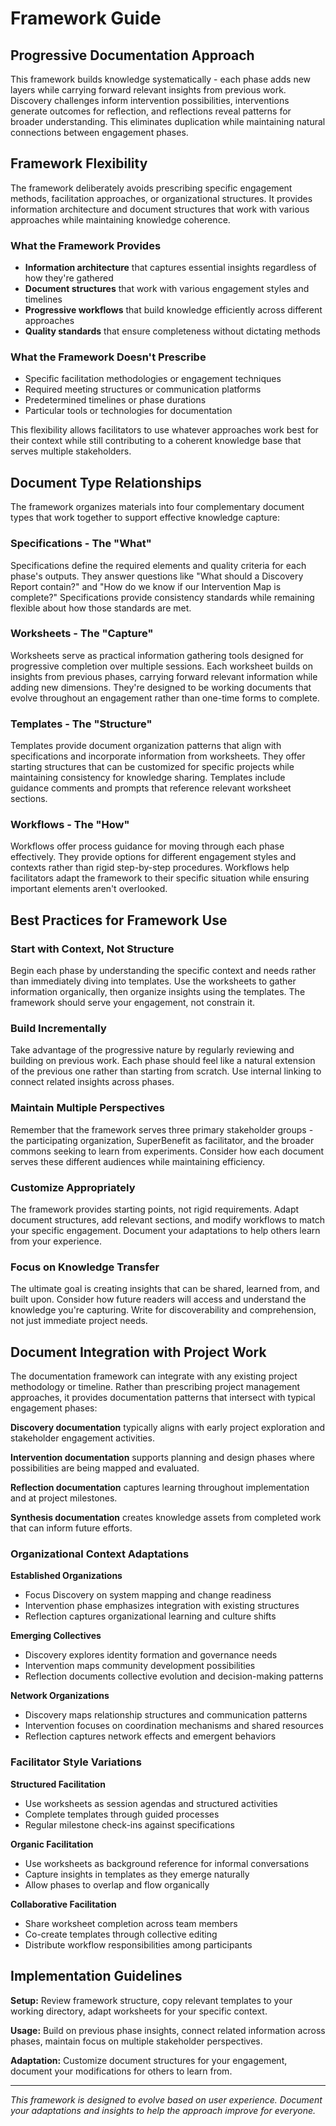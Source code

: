 # Framework Guide

## Progressive Documentation Approach

This framework builds knowledge systematically - each phase adds new layers while carrying forward relevant insights from previous work. Discovery challenges inform intervention possibilities, interventions generate outcomes for reflection, and reflections reveal patterns for broader understanding. This eliminates duplication while maintaining natural connections between engagement phases.

## Framework Flexibility

The framework deliberately avoids prescribing specific engagement methods, facilitation approaches, or organizational structures. It provides information architecture and document structures that work with various approaches while maintaining knowledge coherence.

### What the Framework Provides
- **Information architecture** that captures essential insights regardless of how they're gathered
- **Document structures** that work with various engagement styles and timelines
- **Progressive workflows** that build knowledge efficiently across different approaches
- **Quality standards** that ensure completeness without dictating methods

### What the Framework Doesn't Prescribe
- Specific facilitation methodologies or engagement techniques
- Required meeting structures or communication platforms
- Predetermined timelines or phase durations
- Particular tools or technologies for documentation

This flexibility allows facilitators to use whatever approaches work best for their context while still contributing to a coherent knowledge base that serves multiple stakeholders.

## Document Type Relationships

The framework organizes materials into four complementary document types that work together to support effective knowledge capture:

### Specifications - The "What"
Specifications define the required elements and quality criteria for each phase's outputs. They answer questions like "What should a Discovery Report contain?" and "How do we know if our Intervention Map is complete?" Specifications provide consistency standards while remaining flexible about how those standards are met.

### Worksheets - The "Capture"
Worksheets serve as practical information gathering tools designed for progressive completion over multiple sessions. Each worksheet builds on insights from previous phases, carrying forward relevant information while adding new dimensions. They're designed to be working documents that evolve throughout an engagement rather than one-time forms to complete.

### Templates - The "Structure"
Templates provide document organization patterns that align with specifications and incorporate information from worksheets. They offer starting structures that can be customized for specific projects while maintaining consistency for knowledge sharing. Templates include guidance comments and prompts that reference relevant worksheet sections.

### Workflows - The "How"
Workflows offer process guidance for moving through each phase effectively. They provide options for different engagement styles and contexts rather than rigid step-by-step procedures. Workflows help facilitators adapt the framework to their specific situation while ensuring important elements aren't overlooked.

## Best Practices for Framework Use

### Start with Context, Not Structure
Begin each phase by understanding the specific context and needs rather than immediately diving into templates. Use the worksheets to gather information organically, then organize insights using the templates. The framework should serve your engagement, not constrain it.

### Build Incrementally
Take advantage of the progressive nature by regularly reviewing and building on previous work. Each phase should feel like a natural extension of the previous one rather than starting from scratch. Use internal linking to connect related insights across phases.

### Maintain Multiple Perspectives
Remember that the framework serves three primary stakeholder groups - the participating organization, SuperBenefit as facilitator, and the broader commons seeking to learn from experiments. Consider how each document serves these different audiences while maintaining efficiency.

### Customize Appropriately
The framework provides starting points, not rigid requirements. Adapt document structures, add relevant sections, and modify workflows to match your specific engagement. Document your adaptations to help others learn from your experience.

### Focus on Knowledge Transfer
The ultimate goal is creating insights that can be shared, learned from, and built upon. Consider how future readers will access and understand the knowledge you're capturing. Write for discoverability and comprehension, not just immediate project needs.

## Document Integration with Project Work

The documentation framework can integrate with any existing project methodology or timeline. Rather than prescribing project management approaches, it provides documentation patterns that intersect with typical engagement phases:

**Discovery documentation** typically aligns with early project exploration and stakeholder engagement activities.

**Intervention documentation** supports planning and design phases where possibilities are being mapped and evaluated.

**Reflection documentation** captures learning throughout implementation and at project milestones.

**Synthesis documentation** creates knowledge assets from completed work that can inform future efforts.

### Organizational Context Adaptations

**Established Organizations**
- Focus Discovery on system mapping and change readiness
- Intervention phase emphasizes integration with existing structures
- Reflection captures organizational learning and culture shifts

**Emerging Collectives**
- Discovery explores identity formation and governance needs
- Intervention maps community development possibilities
- Reflection documents collective evolution and decision-making patterns

**Network Organizations**
- Discovery maps relationship structures and communication patterns
- Intervention focuses on coordination mechanisms and shared resources
- Reflection captures network effects and emergent behaviors

### Facilitator Style Variations

**Structured Facilitation**
- Use worksheets as session agendas and structured activities
- Complete templates through guided processes
- Regular milestone check-ins against specifications

**Organic Facilitation**
- Use worksheets as background reference for informal conversations
- Capture insights in templates as they emerge naturally
- Allow phases to overlap and flow organically

**Collaborative Facilitation**
- Share worksheet completion across team members
- Co-create templates through collective editing
- Distribute workflow responsibilities among participants



## Implementation Guidelines

**Setup:** Review framework structure, copy relevant templates to your working directory, adapt worksheets for your specific context.

**Usage:** Build on previous phase insights, connect related information across phases, maintain focus on multiple stakeholder perspectives.

**Adaptation:** Customize document structures for your engagement, document your modifications for others to learn from.

---

*This framework is designed to evolve based on user experience. Document your adaptations and insights to help the approach improve for everyone.*